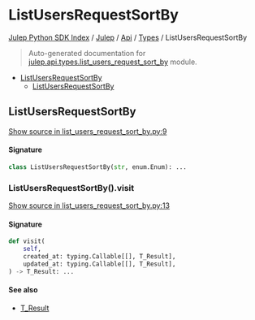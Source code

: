 # ListUsersRequestSortBy

[Julep Python SDK Index](../../../README.md#julep-python-sdk-index) / [Julep](../../index.md#julep) / [Api](../index.md#api) / [Types](./index.md#types) / ListUsersRequestSortBy

> Auto-generated documentation for [julep.api.types.list_users_request_sort_by](../../../../../../../julep/api/types/list_users_request_sort_by.py) module.

- [ListUsersRequestSortBy](#listusersrequestsortby)
  - [ListUsersRequestSortBy](#listusersrequestsortby-1)

## ListUsersRequestSortBy

[Show source in list_users_request_sort_by.py:9](../../../../../../../julep/api/types/list_users_request_sort_by.py#L9)

#### Signature

```python
class ListUsersRequestSortBy(str, enum.Enum): ...
```

### ListUsersRequestSortBy().visit

[Show source in list_users_request_sort_by.py:13](../../../../../../../julep/api/types/list_users_request_sort_by.py#L13)

#### Signature

```python
def visit(
    self,
    created_at: typing.Callable[[], T_Result],
    updated_at: typing.Callable[[], T_Result],
) -> T_Result: ...
```

#### See also

- [T_Result](#t_result)
